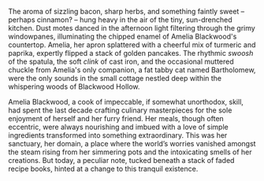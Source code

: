 The aroma of sizzling bacon, sharp herbs, and something faintly sweet – perhaps cinnamon? – hung heavy in the air of the tiny, sun-drenched kitchen.  Dust motes danced in the afternoon light filtering through the grimy windowpanes, illuminating the chipped enamel of Amelia Blackwood's countertop.  Amelia, her apron splattered with a cheerful mix of turmeric and paprika, expertly flipped a stack of golden pancakes.  The rhythmic *swoosh* of the spatula, the soft *clink* of cast iron, and the occasional muttered chuckle from Amelia's only companion, a fat tabby cat named Bartholomew, were the only sounds in the small cottage nestled deep within the whispering woods of Blackwood Hollow.


Amelia Blackwood, a cook of impeccable, if somewhat unorthodox, skill, had spent the last decade crafting culinary masterpieces for the sole enjoyment of herself and her furry friend.  Her meals, though often eccentric, were always nourishing and imbued with a love of simple ingredients transformed into something extraordinary.  This was her sanctuary, her domain, a place where the world’s worries vanished amongst the steam rising from her simmering pots and the intoxicating smells of her creations. But today, a peculiar note, tucked beneath a stack of faded recipe books, hinted at a change to this tranquil existence.
